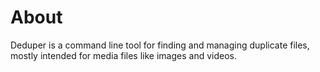 # About

Deduper is a command line tool for finding and managing duplicate files, mostly intended for media files like images and videos.